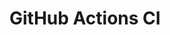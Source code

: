 # GitHub Actions CI

























































































































































































































































































































































































































































































































































































































































































































































































































































































































































































































































































































































































































































































































































































































































































































































































































































































































































































